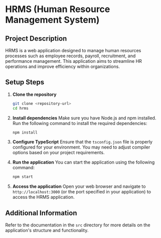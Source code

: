 # HRMS (Human Resource Management System)

## Project Description
HRMS is a web application designed to manage human resources processes such as employee records, payroll, recruitment, and performance management. This application aims to streamline HR operations and improve efficiency within organizations.

## Setup Steps

1. **Clone the repository**
   ```bash
   git clone <repository-url>
   cd hrms
   ```

2. **Install dependencies**
   Make sure you have Node.js and npm installed. Run the following command to install the required dependencies:
   ```bash
   npm install
   ```

3. **Configure TypeScript**
   Ensure that the `tsconfig.json` file is properly configured for your environment. You may need to adjust compiler options based on your project requirements.

4. **Run the application**
   You can start the application using the following command:
   ```bash
   npm start
   ```

5. **Access the application**
   Open your web browser and navigate to `http://localhost:3000` (or the port specified in your application) to access the HRMS application.

## Additional Information
Refer to the documentation in the `src` directory for more details on the application's structure and functionality.